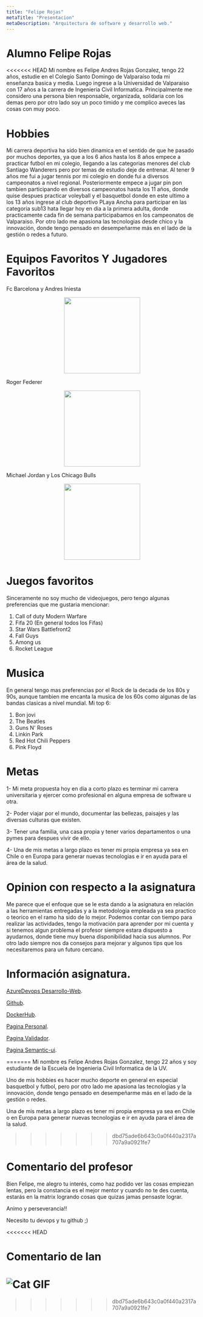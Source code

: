 ```yaml
---
title: "Felipe Rojas"
metaTitle: "Presentacion"
metaDescription: "Arquitectura de software y desarrollo web."
---
```


# Alumno Felipe Rojas

<<<<<<< HEAD
Mi nombre es Felipe Andres Rojas Gonzalez, tengo 22 años, estudie en el Colegio Santo Domingo de Valparaíso toda mi enseñanza basica y media. Luego ingrese a la Universidad de Valparaiso con 17 años a la carrera de Ingenieria Civil Informatica. Principalmente me considero una persona bien responsable, organizada, solidaria con los demas pero por otro lado soy un poco timido y me complico aveces las cosas con muy poco.

# Hobbies

Mi carrera deportiva ha sido bien dinamica en el sentido de que he pasado por muchos deportes, ya que a los 6 años hasta los 8 años empece a practicar futbol en mi colegio, llegando a las categorias menores del club Santiago Wanderers pero por temas de estudio deje de entrenar. Al tener 9 años me fui a jugar tennis por mi colegio en donde fui a diversos campeonatos a nivel regional. Posteriormente empece a jugar pin pon tambien participando en diversos campeonatos hasta los 11 años, donde quise despues practicar voleyball y el basquetbol donde en este ultimo a los 13 años ingrese al club deportivo PLaya Ancha para participar en las categoria sub13 hata llegar hoy en dia a la primera adulta, donde practicamente cada fin de semana participabamos en los campeonatos de Valparaiso. Por otro lado me apasiona las tecnologias desde chico y la innovación, donde tengo pensado en desempeñarme más en el lado de la gestión o redes a futuro.


# Equipos Favoritos Y Jugadores Favoritos

Fc Barcelona y Andres Iniesta


<center>
    <img src="https://en.as.com/en/imagenes/2019/08/30/football/1567184768_877168_noticia_normal.jpg" width="200" />
    </center>

Roger Federer

<center>
    <img src="https://image-cdn.essentiallysports.com/wp-content/uploads/20201019232800/GettyImages-1199253393.jpg" width="200" />
    </center>

Michael Jordan y Los Chicago Bulls

<center>
    <img src="https://plazadeportiva.valenciaplaza.com/public/Image/2020/4/deportes-008_13682059_20200416103203_forCrop.jpg" width="200" />
    </center>



# Juegos favoritos
Sinceramente no soy mucho de videojuegos, pero tengo algunas preferencias que me gustaria mencionar:

1. Call of duty Modern Warfare
2. Fifa 20 (En general todos los Fifas)
3. Star Wars Battlefront2
4. Fall Guys
5. Among us
6. Rocket League

# Musica

En general tengo mas preferencias por el Rock de la decada de los 80s y 90s, aunque tambien me encanta la musica de los 60s como algunas de las bandas clasicas a nivel mundial. Mi top 6:

1. Bon jovi
2. The Beatles
3. Guns N' Roses
4. Linkin Park
5. Red Hot Chili Peppers
6. Pink Floyd



# Metas

1- Mi meta propuesta hoy en dia a corto plazo es terminar mi carrera universitaria y ejercer como profesional en alguna empresa de software u otra.

2- Poder viajar por el mundo, documentar las bellezas, paisajes y las diversas culturas que existen.

3- Tener una familia, una casa propia y tener varios departamentos o una pymes para despues vivir de ello.

4- Una de mis metas a largo plazo es tener mi propia empresa ya sea en Chile o en Europa para generar nuevas tecnologias e ir en ayuda para el área de la salud.


# Opinion con respecto a la asignatura

Me parece que el enfoque que se le esta dando a la asignatura en relación a las herramientas entregadas y a la metodologia empleada ya sea practico o teorico en el ramo ha sido de lo mejor. Podemos contar con tiempo para realizar las actividades, tengo la motivación para aprender por mi cuenta y si tenemos algun problema el profesor siempre estara dispuesto a ayudarnos, donde tiene muy buena disponibilidad hacia sus alumnos. Por otro lado siempre nos da consejos para mejorar y algunos tips que los necesitaremos para un futuro cercano.

# Información asignatura.

[AzureDevops Desarrollo-Web](https://dev.azure.com/FELIPEROJASG0483).

[Github](https://github.com/FelipeRojas1998/wiki-uv).

[DockerHub](https://hub.docker.com/repository/docker/feliperojas1998/curso1_validador_docker).

[Pagina Personal](https://feliperojas.me/).

[Pagina Validador](https://validador.feliperojas.me/).

[Pagina Semantic-ui](https://semantic-ui.feliperojas.me/).




=======
Mi nombre es Felipe Andres Rojas Gonzalez, tengo 22 años y soy estudiante de la Escuela de Ingenieria Civil Informatica de la UV.

Uno de mis hobbies es hacer mucho deporte en general en especial basquetbol y futbol, pero por otro lado me apasiona las tecnologias y la innovación, donde tengo pensado en desempeñarme más en el lado de la gestión o redes.

Una de mis metas a largo plazo es tener mi propia empresa ya sea en Chile o en Europa para generar nuevas tecnologias e ir en ayuda para el área de la salud.
>>>>>>> dbd75ade6b643c0a0f440a2317a707a9a0921fe7

# Comentario del profesor
Bien Felipe, me alegro tu interés, como haz podido ver las cosas empiezan lentas, pero la constancia es el mejor mentor y cuando no te des cuenta, estarás en la matrix logrando cosas que quizas jamas pensaste lograr.

Animo y perseverancia!!

Necesito tu devops y tu github ;)

<<<<<<< HEAD
# Comentario de Ian

![Cat GIF](https://media1.tenor.com/images/74c41c98783554836885431c5f3e2826/tenor.gif?itemid=7396707 "Mi reacción")
=======
>>>>>>> dbd75ade6b643c0a0f440a2317a707a9a0921fe7

